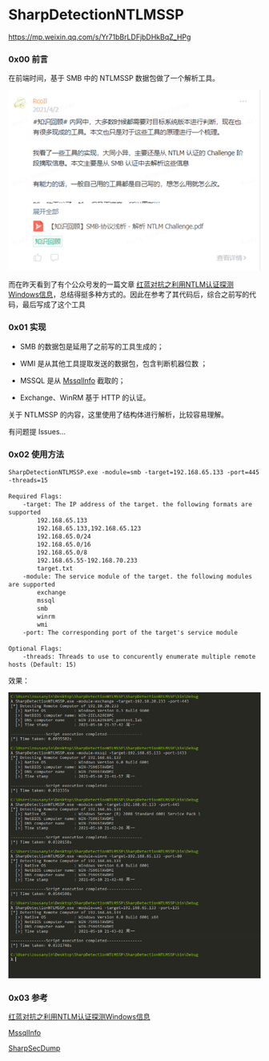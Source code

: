 # SharpDetectionNTLMSSP

https://mp.weixin.qq.com/s/Yr71bBrLDFjbDHkBqZ_HPg

### 0x00 前言

在前端时间，基于 SMB 中的 NTLMSSP 数据包做了一个解析工具。

![](blog_2021-05-09_20-17-40.png)

而在昨天看到了有个公众号发的一篇文章 [红蓝对抗之利用NTLM认证探测Windows信息](https://mp.weixin.qq.com/s/yBFGrb9D8nmO0KLGjYds8g)，总结得挺多种方式的。因此在参考了其代码后，综合之前写的代码，最后写成了这个工具



### 0x01 实现

- SMB 的数据包是延用了之前写的工具生成的；
- WMI 是从其他工具提取发送的数据包，包含判断机器位数 ；

- MSSQL 是从 [MssqlInfo](https://github.com/FeigongSec/NTLMINFO/blob/main/MssqlInfo/MssqlInfo/Program.cs#L29-L68) 截取的；
- Exchange、WinRM 基于 HTTP 的认证。

关于 NTLMSSP 的内容，这里使用了结构体进行解析，比较容易理解。

有问题提 Issues...

### 0x02 使用方法

```
SharpDetectionNTLMSSP.exe -module=smb -target=192.168.65.133 -port=445 -threads=15

Required Flags:
    -target: The IP address of the target. the following formats are supported
        192.168.65.133
        192.168.65.133,192.168.65.123
        192.168.65.0/24
        192.168.65.0/16
        192.168.65.0/8
        192.168.65.55-192.168.70.233
    	target.txt
    -module: The service module of the target. the following modules are supported
        exchange
        mssql
        smb
        winrm
        wmi
    -port: The corresponding port of the target's service module

Optional Flags:
	-threads: Threads to use to concurently enumerate multiple remote hosts (Default: 15)
```

效果：

![](blog_2021-05-10_21-43-10.png)

### 0x03 参考

[红蓝对抗之利用NTLM认证探测Windows信息](https://mp.weixin.qq.com/s/yBFGrb9D8nmO0KLGjYds8g)

[MssqlInfo](https://github.com/FeigongSec/NTLMINFO/blob/main/MssqlInfo/MssqlInfo/Program.cs#L29-L68)

[SharpSecDump](https://github.com/G0ldenGunSec/SharpSecDump/blob/master/SharpSecDump/Program.cs#L18-L92)